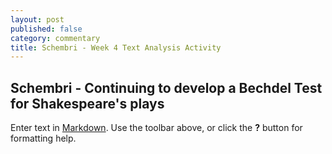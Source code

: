 ```yaml
---
layout: post
published: false
category: commentary
title: Schembri - Week 4 Text Analysis Activity
---
```

## Schembri - Continuing to develop a Bechdel Test for Shakespeare's plays



Enter text in [Markdown](http://daringfireball.net/projects/markdown/). Use the toolbar above, or click the **?** button for formatting help.
